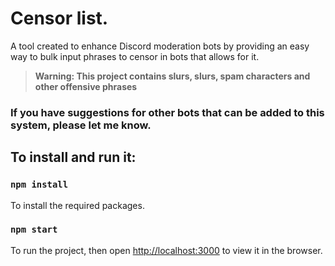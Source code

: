 # Censor list.
A tool created to enhance Discord moderation bots by providing an easy way to bulk input phrases to censor in bots that allows for it.

> **Warning: This project contains slurs, slurs, spam characters and other offensive phrases**

### If you have suggestions for other bots that can be added to this system, please let me know.

## To install and run it:

### `npm install`
To install the required packages.

### `npm start`
To run the project, then open [http://localhost:3000](http://localhost:3000) to view it in the browser.